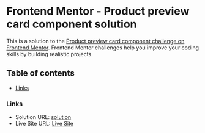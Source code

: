 # Frontend Mentor - Product preview card component solution

This is a solution to the [Product preview card component challenge on Frontend Mentor](https://www.frontendmentor.io/challenges/product-preview-card-component-GO7UmttRfa). Frontend Mentor challenges help you improve your coding skills by building realistic projects.

## Table of contents

- [Links](#links)

### Links

- Solution URL: [solution](git@github.com:Jinzero10/Product-preview-card-component.git)
- Live Site URL: [Live Site](https://product-card-component-jinzer0.netlify.app/)
